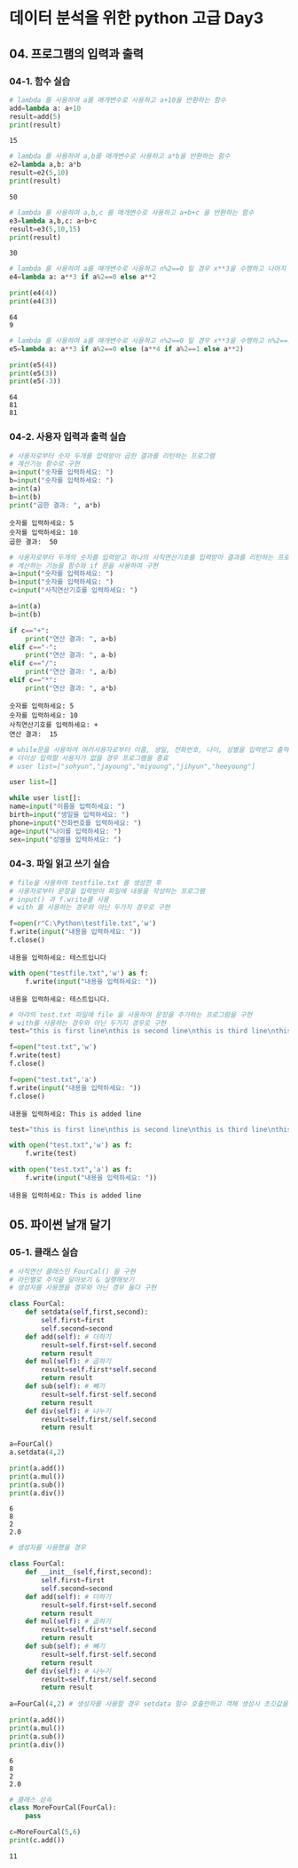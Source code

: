 # 데이터 분석을 위한 python 고급 Day3

## 04. 프로그램의 입력과 출력

### 04-1. 함수 실습


```python
# lambda 를 사용하여 a를 매개변수로 사용하고 a+10을 반환하는 함수
add=lambda a: a+10
result=add(5)
print(result)
```

    15
    


```python
# lambda 를 사용하여 a,b를 매개변수로 사용하고 a*b을 반환하는 함수
e2=lambda a,b: a*b
result=e2(5,10)
print(result)
```

    50
    


```python
# lambda 를 사용하여 a,b,c 를 매개변수로 사용하고 a+b+c 을 반환하는 함수
e3=lambda a,b,c: a+b+c
result=e3(5,10,15)
print(result)
```

    30
    


```python
# lambda 를 사용하여 a를 매개변수로 사용하고 n%2==0 일 경우 x**3을 수행하고 나머지 경우 x**2를 수행하는 함수
e4=lambda a: a**3 if a%2==0 else a**2

print(e4(4))
print(e4(3))
```

    64
    9
    


```python
# lambda 를 사용하여 a를 매개변수로 사용하고 n%2==0 일 경우 x**3을 수행하고 n%2==1 일 경우 x**4을 수행하고 나머지 경우 x**2를 수행하는 함수
e5=lambda a: a**3 if a%2==0 else (a**4 if a%2==1 else a**2)

print(e5(4))
print(e5(3))
print(e5(-3))
```

    64
    81
    81
    

### 04-2. 사용자 입력과 출력 실습


```python
# 사용자로부터 숫자 두개를 압력받아 곱한 결과를 리턴하는 프로그램
# 계산기능 함수로 구현
a=input("숫자를 입력하세요: ")
b=input("숫자를 입력하세요: ")
a=int(a)
b=int(b)
print("곱한 결과: ", a*b)
```

    숫자를 입력하세요: 5
    숫자를 입력하세요: 10
    곱한 결과:  50
    


```python
# 사용자로부터 두개의 숫자를 입력받고 하나의 사칙연산기호를 입력받아 결과를 리턴하는 프로그램
# 계산하는 기능을 함수와 if 문을 사용하여 구현
a=input("숫자를 입력하세요: ")
b=input("숫자를 입력하세요: ")
c=input("사칙연산기호를 입력하세요: ")

a=int(a)
b=int(b)

if c=="+":
    print("연산 결과: ", a+b)
elif c=="-":
    print("연산 결과: ", a-b)
elif c=="/":
    print("연산 결과: ", a/b)
elif c=="*":
    print("연산 결과: ", a*b)
```

    숫자를 입력하세요: 5
    숫자를 입력하세요: 10
    사칙연산기호를 입력하세요: +
    연산 결과:  15
    


```python
# while문을 사용하여 여러사용자로부터 이름, 생일, 전화번호, 나이, 성별을 입력받고 출력하는 프로그램
# 더이상 입력할 사용자가 없을 경우 프로그램을 종료
# user list=["sohyun","jayoung","miyoung","jihyun","heeyoung"]

user list=[]

while user list[]:
name=input("이름을 입력하세요: ")
birth=input("생일을 입력하세요: ")
phone=input("전화번호를 입력하세요: ")
age=input("나이를 입력하세요: ")
sex=input("성별을 입력하세요: ")


```

### 04-3. 파일 읽고 쓰기 실습


```python
# file을 사용하여 testfile.txt 를 생성한 후
# 사용자로부터 문장을 입력받아 파일에 내용을 작성하는 프로그램
# input() 과 f.write를 사용
# with 를 사용하는 경우와 아닌 두가지 경우로 구현

f=open(r"C:\Python\testfile.txt",'w')
f.write(input("내용을 입력하세요: "))
f.close()
```

    내용을 입력하세요: 테스트입니다
    


```python
with open("testfile.txt",'w') as f:
    f.write(input("내용을 입력하세요: "))
```

    내용을 입력하세요: 테스트입니다.
    


```python
# 아랴의 test.txt 파일에 file 을 사용하여 문장을 추가하는 프로그럄을 구현 
# with를 사용하는 경우와 아닌 두가지 경우로 구현
test="this is first line\nthis is second line\nthis is third line\nthis is forth line\nthis is fifth line\n"

f=open("test.txt",'w')
f.write(test)
f.close()
```


```python
f=open("test.txt",'a')
f.write(input("내용을 입력하세요: "))
f.close()
```

    내용을 입력하세요: This is added line
    


```python
test="this is first line\nthis is second line\nthis is third line\nthis is forth line\nthis is fifth line\n"

with open("test.txt",'w') as f:
    f.write(test)
```


```python
with open("test.txt",'a') as f:
    f.write(input("내용을 입력하세요: "))
```

    내용을 입력하세요: This is added line
    

## 05. 파이썬 날개 달기

### 05-1. 클래스 실습


```python
# 사직연산 클래스인 FourCal() 을 구현
# 라인별로 주석을 달아보기 & 실행해보기
# 생성자를 사용했을 경우와 아닌 경우 둘다 구현

class FourCal:
    def setdata(self,first,second):
        self.first=first
        self.second=second
    def add(self): # 더하기
        result=self.first+self.second
        return result
    def mul(self): # 곱하기
        result=self.first*self.second
        return result
    def sub(self): # 빼기
        result=self.first-self.second
        return result
    def div(self): # 나누기
        result=self.first/self.second
        return result
    
a=FourCal()
a.setdata(4,2)

print(a.add())
print(a.mul())
print(a.sub())
print(a.div())
```

    6
    8
    2
    2.0
    


```python
# 생성자를 사용했을 경우

class FourCal:
    def __init__(self,first,second):
        self.first=first
        self.second=second
    def add(self): # 더하기
        result=self.first+self.second
        return result
    def mul(self): # 곱하기
        result=self.first*self.second
        return result
    def sub(self): # 빼기
        result=self.first-self.second
        return result
    def div(self): # 나누기
        result=self.first/self.second
        return result
    
a=FourCal(4,2) # 생성자를 사용할 경우 setdata 함수 호출안하고 객체 생성시 초깃값을 설정할 수 있다.

print(a.add())
print(a.mul())
print(a.sub())
print(a.div())
```

    6
    8
    2
    2.0
    


```python
# 클래스 상속
class MoreFourCal(FourCal):
    pass

c=MoreFourCal(5,6)
print(c.add())
```

    11
    


```python

```
